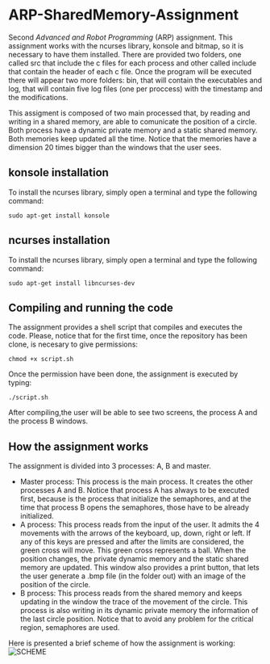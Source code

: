 # ARP-SharedMemory-Assignment
Second *Advanced and Robot Programming* (ARP) assignment. This assignment works with the ncurses library, konsole and bitmap, so it is necessary to have them installed. There are provided two folders, one called src that include the c files for each process and other called include that contain the header of each c file. Once the program will be executed there will appear two more folders: bin, that will contain the executables and log, that will contain five log files (one per proccess) with the timestamp and the modifications.

This assigment is composed of two main processed that, by reading and writing in a shared memory, are able to comunicate the position of a circle. Both process have a dynamic private memory and a static shared memory. Both memories keep updated all the time. Notice that the memories have a dimension 20 times bigger than the windows that the user sees.
## konsole installation
To install the ncurses library, simply open a terminal and type the following command:
```console
sudo apt-get install konsole
```

## ncurses installation
To install the ncurses library, simply open a terminal and type the following command:
```console
sudo apt-get install libncurses-dev
```

## Compiling and running the code
The assignment provides a shell script that compiles and executes the code. Please, notice that for the first time, once the repository has been clone, is necesary to give permissions:
```console
chmod +x script.sh
```
Once the permission have been done, the assignment is executed by typing:
```console
./script.sh
```
After compiling,the user will be able to see two screens, the process A and the process B windows.

## How the assignment works
The assignment is divided into 3 processes: A, B and master.
* Master process: This process is the main process. It creates the other processes A and B. Notice that process A has always to be executed first, because is the process that initialize the semaphores, and at the time that process B opens the semaphores, those have to be already initialized.
* A process: This process reads from the input of the user. It admits the 4 movements with the arrows of the keyboard, up, down, right or left. If any of this keys are pressed and after the limits are considered, the green cross will move. This green cross represents a ball. When the position changes, the private dynamic memory and the static shared memory are updated. This window also provides a print button, that lets the user generate a .bmp file (in the folder out) with an image of the position of the circle.
* B process: This process reads from the shared memory and keeps updating in the window the trace of the movement of the circle. This process is also writing in its dynamic private memory the information of the last circle position.
Notice that to avoid any problem for the critical region, semaphores are used.

Here is presented a brief scheme of how the assignment is working:
![SCHEME](https://github.com/isacg5/first_assignmentARP/blob/main/resources/SCHEME.png)
